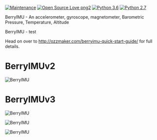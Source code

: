[![Maintenance](https://img.shields.io/badge/Maintained%3F-yes-green.svg)]()
[![Open Source Love png2](https://badges.frapsoft.com/os/v2/open-source.png?v=103)](https://github.com/ellerbrock/open-source-badges/)
[![Python 3.6](https://img.shields.io/badge/python-3.6-blue.svg)](https://www.python.org/downloads/release/python-360/)
[![Python 2.7](https://img.shields.io/badge/python-2.7-blue.svg)](https://www.python.org/downloads/release/python-360/)

BerryIMU - An accelerometer, gyroscope, magnetometer, Barometric Pressure, Temperature, Altitude

BerryIMU - test

Head on over to http://ozzmaker.com/berryimu-quick-start-guide/ for full details.

<h1>BerryIMUv2</h1>

![BerryIMU](https://ozzmaker.com/wp-content/uploads/2020/08/BerryIMUv2GIT.png "BerryIMUv2")
<h1>BerryIMUv3</h1>

![BerryIMU](https://ozzmaker.com/wp-content/uploads/2020/08/BerryIMUv3Raspberry.png "BerryIMUv3")

![BerryIMU](https://ozzmaker.com/wp-content/uploads/2020/08/BerryIMUv3ArduinoGIT.png "BerryIMUv3")

![BerryIMU](https://ozzmaker.com/wp-content/uploads/2021/03/PicoI2C_SPI.png "BerryIMUv3")




